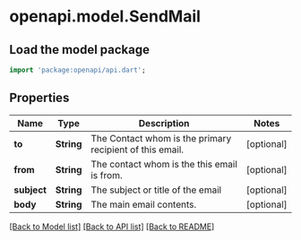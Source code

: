 # openapi.model.SendMail

## Load the model package
```dart
import 'package:openapi/api.dart';
```

## Properties
Name | Type | Description | Notes
------------ | ------------- | ------------- | -------------
**to** | **String** | The Contact whom is the primary recipient of this email. | [optional] 
**from** | **String** | The contact whom is the this email is from. | [optional] 
**subject** | **String** | The subject or title of the email | [optional] 
**body** | **String** | The main email contents. | [optional] 

[[Back to Model list]](../README.md#documentation-for-models) [[Back to API list]](../README.md#documentation-for-api-endpoints) [[Back to README]](../README.md)


